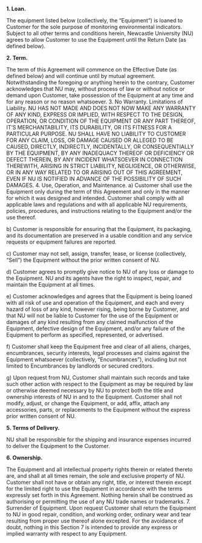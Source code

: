 **1. Loan.**

The equipment listed below (collectively, the “Equipment”) is loaned to Customer for the sole purpose of monitoring environmental indicators. Subject to all other terms and conditions herein, Newcastle University (NU) agrees to allow Customer to use the Equipment until the Return Date (as defined below).

**2. Term.**

The term of this Agreement will commence on the Effective Date (as defined below) and will continue until by mutual agreement. Notwithstanding the foregoing or anything herein to the contrary, Customer acknowledges that NU may, without process of law or without notice or demand upon Customer, take possession of the Equipment at any time and for any reason or no reason whatsoever. 3. No Warranty.
Limitations of Liability. NU HAS NOT MADE AND DOES NOT NOW MAKE ANY WARRANTY OF ANY KIND, EXPRESS OR IMPLIED, WITH RESPECT TO THE DESIGN, OPERATION, OR CONDITION OF THE EQUIPMENT OR ANY PART THEREOF, IT’S MERCHANTABILITY, ITS DURABILITY, OR ITS FITNESS FOR A PARTICULAR PURPOSE. NU SHALL HAVE NO LIABILITY TO CUSTOMER FOR ANY CLAIM, LOSS, OR DAMAGE CAUSED OR ALLEGED TO BE CAUSED, DIRECTLY, INDIRECTLY, INCIDENTALLY, OR CONSEQUENTIALLY BY THE EQUIPMENT, BY ANY INADEQUACY THEREOF OR DEFICIENCY OR DEFECT THEREIN, BY ANY INCIDENT WHATSOEVER IN CONNECTION THEREWITH, ARISING IN STRICT LIABILITY, NEGLIGENCE, OR OTHERWISE, OR IN ANY WAY RELATED TO OR ARISING OUT OF THIS AGREEMENT, EVEN IF NU IS NOTIFIED IN ADVANCE OF THE POSSIBILITY OF SUCH DAMAGES. 4. Use, Operation, and Maintenance.
a) Customer shall use the Equipment only during the term of this Agreement and only in the manner for which it was designed and intended. Customer shall comply with all applicable laws and regulations and with all applicable NU requirements, policies, procedures, and instructions relating to the Equipment and/or the use thereof.

b) Customer is responsible for ensuring that the Equipment, its packaging, and its documentation are preserved in a usable condition and any service requests or equipment failures are reported.

c) Customer may not sell, assign, transfer, lease, or license (collectively, “Sell”) the Equipment without the prior written consent of NU.

d) Customer agrees to promptly give notice to NU of any loss or damage to the Equipment. NU and its agents have the right to inspect, repair, and maintain the Equipment at all times.

e) Customer acknowledges and agrees that the Equipment is being loaned with all risk of use and operation of the Equipment, and each and every hazard of loss of any kind, however rising, being borne by Customer, and that NU will not be liable to Customer for the use of the Equipment or damages of any kind resulting from any claimed malfunction of the Equipment, defective design of the Equipment, and/or any failure of the Equipment to perform as specified, represented, or advertised.

f) Customer shall keep the Equipment free and clear of all aliens, charges, encumbrances, security interests, legal processes and claims against the Equipment whatsoever (collectively, “Encumbrances”), including but not limited to Encumbrances by landlords or secured creditors.

g) Upon request from NU, Customer shall maintain such records and take such other action with respect to the Equipment as may be required by law or otherwise deemed necessary by NU to protect both the title and ownership interests of NU in and to the Equipment. Customer shall not modify, adjust, or change the Equipment, or add, affix, attach any accessories, parts, or replacements to the Equipment without the express prior written consent of NU.

**5. Terms of Delivery.**

NU shall be responsible for the shipping and insurance expenses incurred to deliver the Equipment to the Customer.

**6. Ownership.**

The Equipment and all intellectual property rights therein or related thereto are, and shall at all times remain, the sole and exclusive property of NU. Customer shall not have or obtain any right, title, or interest therein except for the limited right to use the Equipment in accordance with the terms expressly set forth in this Agreement. Nothing herein shall be construed as authorising or permitting the use of any NU trade names or trademarks. 7. Surrender of Equipment.
Upon request Customer shall return the Equipment to NU in good repair, condition, and working order, ordinary wear and tear resulting from proper use thereof alone excepted. For the avoidance of doubt, nothing in this Section 7 is intended to provide any express or implied warranty with respect to any Equipment.
